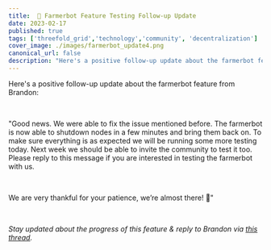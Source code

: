 ```yaml
---
title:  🤖 Farmerbot Feature Testing Follow-up Update
date: 2023-02-17
published: true
tags: ['threefold_grid','technology','community', 'decentralization']
cover_image: ./images/farmerbot_update4.png
canonical_url: false
description: "Here's a positive follow-up update about the farmerbot feature from Brandon!"
---
```


Here's a positive follow-up update about the farmerbot feature from Brandon:

<br/>

"Good news. We were able to fix the issue mentioned before. The farmerbot is now able to shutdown nodes in a few minutes and bring them back on. To make sure everything is as expected we will be running some more testing today. Next week we should be able to invite the community to test it too. Please reply to this message if you are interested in testing the farmerbot with us.

<br/>

We are very thankful for your patience, we’re almost there! 💪" 

<br/>

_Stay updated about the progress of this feature & reply to Brandon via [this thread](https://forum.threefold.io/t/tfgrid-power-management-feature-for-3-8-1/3721/18)._